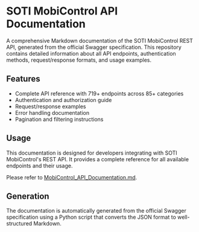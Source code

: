 # SOTI MobiControl API Documentation

A comprehensive Markdown documentation of the SOTI MobiControl REST API, generated from the official Swagger specification. This repository contains detailed information about all API endpoints, authentication methods, request/response formats, and usage examples.

## Features
- Complete API reference with 719+ endpoints across 85+ categories
- Authentication and authorization guide
- Request/response examples
- Error handling documentation
- Pagination and filtering instructions

## Usage
This documentation is designed for developers integrating with SOTI MobiControl's REST API. It provides a complete reference for all available endpoints and their usage.

Please refer to [MobiControl_API_Documentation.md](MobiControl_API_Documentation.md).

## Generation
The documentation is automatically generated from the official Swagger specification using a Python script that converts the JSON format to well-structured Markdown.
